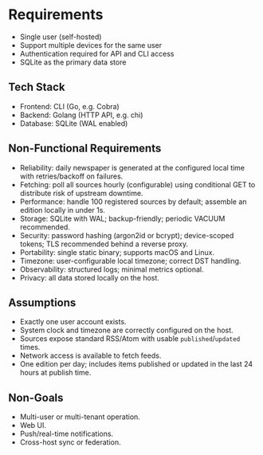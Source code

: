 # Requirements

- Single user (self-hosted)
- Support multiple devices for the same user
- Authentication required for API and CLI access
- SQLite as the primary data store

## Tech Stack

- Frontend: CLI (Go, e.g. Cobra)
- Backend: Golang (HTTP API, e.g. chi)
- Database: SQLite (WAL enabled)

## Non-Functional Requirements

- Reliability: daily newspaper is generated at the configured local time with retries/backoff on failures.
- Fetching: poll all sources hourly (configurable) using conditional GET to distribute risk of upstream downtime.
- Performance: handle 100 registered sources by default; assemble an edition locally in under 1s.
- Storage: SQLite with WAL; backup-friendly; periodic VACUUM recommended.
- Security: password hashing (argon2id or bcrypt); device-scoped tokens; TLS recommended behind a reverse proxy.
- Portability: single static binary; supports macOS and Linux.
- Timezone: user-configurable local timezone; correct DST handling.
- Observability: structured logs; minimal metrics optional.
- Privacy: all data stored locally on the host.

## Assumptions

- Exactly one user account exists.
- System clock and timezone are correctly configured on the host.
- Sources expose standard RSS/Atom with usable `published`/`updated` times.
- Network access is available to fetch feeds.
- One edition per day; includes items published or updated in the last 24 hours at publish time.

## Non-Goals

- Multi-user or multi-tenant operation.
- Web UI.
- Push/real-time notifications.
- Cross-host sync or federation.
